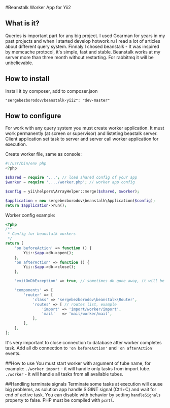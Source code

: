 #Beanstalk Worker App for Yii2

## What is it?
Queries is important part for any big project. I used Gearman for years in my past projects and when I started develop hotwork.ru I read a lot of articles about different query system. Finnaly I chosed beanstalk - It was inspired by memcache protocol, it's simple, fast and stable. Beanstalk works at my server more than three month without restarting. For rabbitmq it will be unbelievable. 

## How to install

Install it by composer, add to composer.json

```
"sergebezborodov/beanstalk-yii2": "dev-master"
```

## How to configure
For work with any query system you must create worker application. It must work permanently (at screen or supervisor) and listeting beastalk server. Client application set task to server and server call worker application for execution.

Create worker file, same as console:

```php
#!/usr/bin/env php
<?php

$shared = require '...'; // load shared config of your app
$worker = require '..../worker.php'; // worker app config

$config = yii\helpers\ArrayHelper::merge($shared, $worker);

$application = new sergebezborodov\beanstalk\Application($config);
return $application->run();
```

Worker config example:
```php
<?php
/**
 * Config for beanstalk workers
 */
return [
    'on beforeAction' => function () {
        Yii::$app->db->open();
    },
    'on afterAction' => function () {
        Yii::$app->db->close();
    },

    'exitOnDbException' => true, // sometimes db gone away, it will be good to restart worker

    'components' => [
        'router' => [
            'class' => 'sergebezborodov\beanstalk\Router',
            'routes' => [ // routes list, example
                'import' => 'import/worker/import',
                'mail'   => 'mail/worker/mail',
            ],
        ],
    ],
];
```

It's very important to close connection to database after worker completes task. Add all db connection to `'on beforeAction'` and `'on afterAction'` events.

##How to use
You must start worker with argument of tube name, for example:
`./worker import` - it will handle only tasks from import tube.
`./worker` - it will handle all tasks from all available tubes.

##Handling terminate signals
Terminate some tasks at execution will cause big problems, as solution app handle SIGINT signal (Ctrl+C) and wait for end of active task. You can disable with behavior by setting `handleSignals` property to false. PHP must be compiled with `pcntl`.
